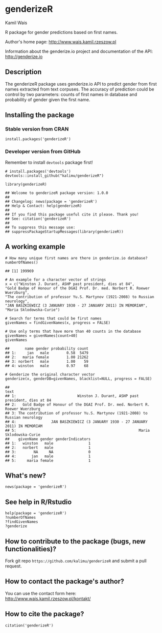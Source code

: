 genderizeR
==========

Kamil Wais

R package for gender predictions based on first names.

Author's home page:
[<http://www.wais.kamil.rzeszow.pl>](http://www.wais.kamil.rzeszow.pl)

Information about the genderize.io project and documentation of the API:
[<http://genderize.io>](http://genderize.io)

Description
-----------

The genderizeR package uses genderize.io API to predict gender from
first names extracted from text corpuses. The accuracy of prediction
could be control by two parameters: counts of first names in database
and probability of gender given the first name.

Installing the package
----------------------

### Stable version from CRAN

    install.packages('genderizeR')

### Developer version from GitHub

Remember to install `devtools` package first!

    # install.packages('devtools')
    devtools::install_github("kalimu/genderizeR")

    library(genderizeR)

    ## Welcome to genderizeR package version: 1.0.0
    ## 
    ## Changelog: news(package = 'genderizeR')
    ## Help & Contact: help(genderizeR)
    ## 
    ## If you find this package useful cite it please. Thank you! 
    ## See: citation('genderizeR')
    ## 
    ## To suppress this message use:
    ## suppressPackageStartupMessages(library(genderizeR))

A working example
-----------------

    # How many unique first names are there in genderize.io database?
    numberOfNames()

    ## [1] 199969

    # An example for a character vector of strings
    x = c("Winston J. Durant, ASHP past president, dies at 84",
    "Gold Badge of Honour of the DGAI Prof. Dr. med. Norbert R. Roewer Wuerzburg",
    "The contribution of professor Yu.S. Martynov (1921-2008) to Russian neurology",
    "JAN BASZKIEWICZ (3 JANUARY 1930 - 27 JANUARY 2011) IN MEMORIAM",
    "Maria Sklodowska-Curie")

    # Search for terms that could be first names
    givenNames = findGivenNames(x, progress = FALSE)

    # Use only terms that have more than 40 counts in the database
    givenNames = givenNames[count>40]
    givenNames

    ##       name gender probability count
    ## 1:     jan   male        0.58  5479
    ## 2:   maria female        1.00 21262
    ## 3: norbert   male        1.00    59
    ## 4: winston   male        0.97    68

    # Genderize the original character vector
    genderize(x, genderDB=givenNames, blacklist=NULL, progress = FALSE)

    ##                                                                             text
    ## 1:                            Winston J. Durant, ASHP past president, dies at 84
    ## 2:   Gold Badge of Honour of the DGAI Prof. Dr. med. Norbert R. Roewer Wuerzburg
    ## 3: The contribution of professor Yu.S. Martynov (1921-2008) to Russian neurology
    ## 4:                JAN BASZKIEWICZ (3 JANUARY 1930 - 27 JANUARY 2011) IN MEMORIAM
    ## 5:                                                        Maria Sklodowska-Curie
    ##    givenName gender genderIndicators
    ## 1:   winston   male                1
    ## 2:   norbert   male                1
    ## 3:        NA     NA                0
    ## 4:       jan   male                1
    ## 5:     maria female                1

What's new?
-----------

    news(package = 'genderizeR')

See help in R/Rstudio
---------------------

    help(package = 'genderizeR')
    ?numberOfNames
    ?findGivenNames
    ?genderize

How to contribute to the package (bugs, new functionalities)?
-------------------------------------------------------------

Fork git repo `https://github.com/kalimu/genderizeR` and submit a pull
request.

How to contact the package's author?
------------------------------------

You can use the contact form here:
<http://www.wais.kamil.rzeszow.pl/kontakt/>

How to cite the package?
------------------------

    citation('genderizeR')
